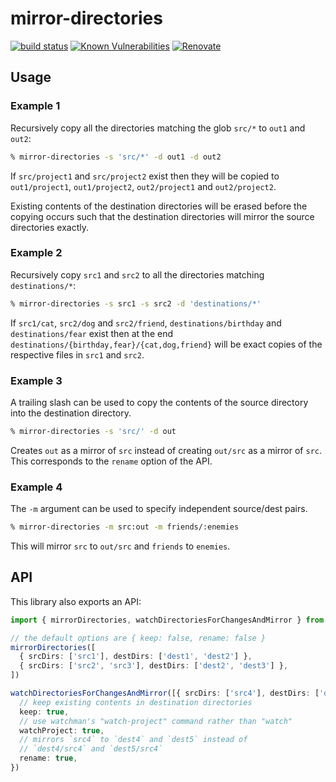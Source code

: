 # mirror-directories

[![build status](https://circleci.com/gh/insidewhy/mirror-directories.png?style=shield)](https://circleci.com/gh/insidewhy/mirror-directories)
[![Known Vulnerabilities](https://snyk.io/test/github/insidewhy/mirror-directories/badge.svg)](https://snyk.io/test/github/insidewhy/mirror-directories)
[![Renovate](https://img.shields.io/badge/renovate-enabled-brightgreen.svg)](https://renovatebot.com)

## Usage

### Example 1

Recursively copy all the directories matching the glob `src/*` to `out1` and `out2`:

```bash
% mirror-directories -s 'src/*' -d out1 -d out2
```

If `src/project1` and `src/project2` exist then they will be copied to `out1/project1`, `out1/project2`, `out2/project1` and `out2/project2`.

Existing contents of the destination directories will be erased before the copying occurs such that the destination directories will mirror the source directories exactly.

### Example 2

Recursively copy `src1` and `src2` to all the directories matching `destinations/*`:

```bash
% mirror-directories -s src1 -s src2 -d 'destinations/*'
```

If `src1/cat`, `src2/dog` and `src2/friend`, `destinations/birthday` and `destinations/fear` exist then at the end `destinations/{birthday,fear}/{cat,dog,friend}` will be exact copies of the respective files in `src1` and `src2`.

### Example 3

A trailing slash can be used to copy the contents of the source directory into the destination directory.

```bash
% mirror-directories -s 'src/' -d out
```

Creates `out` as a mirror of `src` instead of creating `out/src` as a mirror of `src`. This corresponds to the `rename` option of the API.

### Example 4

The `-m` argument can be used to specify independent source/dest pairs.

```bash
% mirror-directories -m src:out -m friends/:enemies
```

This will mirror `src` to `out/src` and `friends` to `enemies`.

## API

This library also exports an API:

```typescript
import { mirrorDirectories, watchDirectoriesForChangesAndMirror } from 'mirror-directories'

// the default options are { keep: false, rename: false }
mirrorDirectories([
  { srcDirs: ['src1'], destDirs: ['dest1', 'dest2'] },
  { srcDirs: ['src2', 'src3'], destDirs: ['dest2', 'dest3'] },
])

watchDirectoriesForChangesAndMirror([{ srcDirs: ['src4'], destDirs: ['dest4', 'dest5'] }], {
  // keep existing contents in destination directories
  keep: true,
  // use watchman's "watch-project" command rather than "watch"
  watchProject: true,
  // mirrors `src4` to `dest4` and `dest5` instead of
  // `dest4/src4` and `dest5/src4`
  rename: true,
})
```
